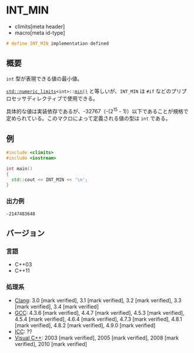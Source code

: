 # INT_MIN
* climits[meta header]
* macro[meta id-type]

```cpp
# define INT_MIN implementation-defined
```

## 概要
`int` 型が表現できる値の最小値。

[`std::numeric_limits`](/reference/limits/numeric_limits.md)`<int>::`[`min()`](/reference/limits/numeric_limits/min.md) と等しいが、`INT_MIN` は `#if` などのプリプロセッサディレクティブで使用できる。

具体的な値は実装依存であるが、-32767（-(2<sup>15</sup> - 1)）以下であることが規格で定められている。このマクロによって定義される値の型は `int` である。


## 例
```cpp example
#include <climits>
#include <iostream>

int main()
{
  std::cout << INT_MIN << '\n';
}
```


### 出力例
```
-2147483648
```

## バージョン
### 言語
- C++03
- C++11


### 処理系
- [Clang](/implementation.md#clang): 3.0 [mark verified], 3.1 [mark verified], 3.2 [mark verified], 3.3 [mark verified], 3.4 [mark verified]
- [GCC](/implementation.md#gcc): 4.3.6 [mark verified], 4.4.7 [mark verified], 4.5.3 [mark verified], 4.5.4 [mark verified], 4.6.4 [mark verified], 4.7.3 [mark verified], 4.8.1 [mark verified], 4.8.2 [mark verified], 4.9.0 [mark verified]
- [ICC](/implementation.md#icc): ??
- [Visual C++](/implementation.md#visual_cpp): 2003 [mark verified], 2005 [mark verified], 2008 [mark verified], 2010 [mark verified]
